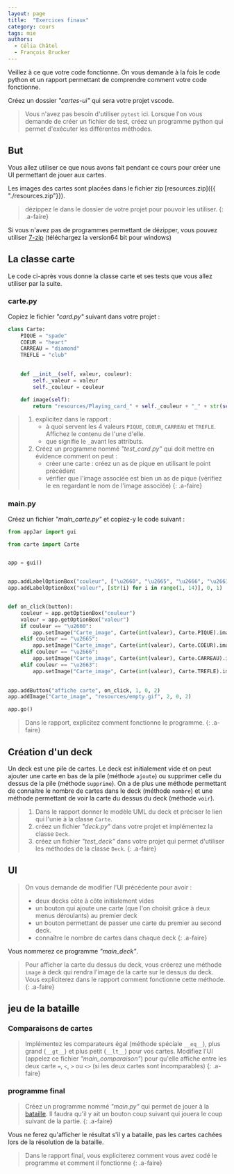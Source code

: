 ```yaml
---
layout: page
title:  "Exercices finaux"
category: cours
tags: mie
authors: 
  - Célia Châtel
  - François Brucker
---
```



Veillez à ce que votre code fonctionne. On vous demande à la fois le code python et un rapport permettant de comprendre comment votre code fonctionne.

Créez un dossier *"cartes-ui"* qui sera votre projet vscode.

> Vous n'avez pas besoin d'utiliser `pytest` ici. Lorsque l'on vous demande de créer un fichier de test, créez un programme python qui permet d'exécuter les différentes méthodes.

## But

Vous allez utiliser ce que nous avons fait pendant ce cours pour créer une UI permettant de jouer aux cartes.

Les images des cartes sont placées dans le fichier zip [resources.zip]({{ "./resources.zip"}}).

> dézippez le dans le dossier de votre projet pour pouvoir les utiliser.
{: .a-faire}

Si vous n'avez pas de programmes permettant de dézipper, vous pouvez utiliser [7-zip](https://www.7-zip.org/download.html) (téléchargez la version64 bit pour windows)

## La classe carte

Le code ci-après vous donne la classe carte et ses tests que vous allez utiliser par la suite.

### carte.py

Copiez le fichier *"card.py"* suivant dans votre projet :

```python
class Carte:
    PIQUE = "spade"
    COEUR = "heart"
    CARREAU = "diamond"
    TREFLE = "club"
    

    def __init__(self, valeur, couleur):
        self._valeur = valeur
        self._couleur = couleur

    def image(self):
        return "resources/Playing_card_" + self._couleur + "_" + str(self._valeur) + ".gif"
```

> 1. explicitez dans le rapport :
>    * à quoi servent les 4 valeurs `PIQUE`, `COEUR`, `CARREAU` et `TREFLE`. Affichez le contenu de l'une d'elle.
>    * que signifie le `_`avant les attributs.
> 2. Créez un programme nommé *"test_card.py"* qui doit mettre en évidence comment on peut :
>    * créer une carte : créez un as de pique en utilisant le point précédent
>    * vérifier que l'image associée est bien un as de pique (vérifiez le en regardant le nom de l'image associée)
{: .a-faire}

### main.py

Créez un fichier *"main_carte.py"* et copiez-y le code suivant :

```python
from appJar import gui

from carte import Carte


app = gui()


app.addLabelOptionBox("couleur", ["\u2660", "\u2665", "\u2666", "\u2663"], 0, 0)
app.addLabelOptionBox("valeur", [str(i) for i in range(1, 14)], 0, 1)


def on_click(button):
    couleur = app.getOptionBox("couleur")
    valeur = app.getOptionBox("valeur")
    if couleur == "\u2660":
        app.setImage("Carte_image", Carte(int(valeur), Carte.PIQUE).image())
    elif couleur == "\u2665":
        app.setImage("Carte_image", Carte(int(valeur), Carte.COEUR).image())
    elif couleur == "\u2666":
        app.setImage("Carte_image", Carte(int(valeur), Carte.CARREAU).image())
    elif couleur == "\u2663":
        app.setImage("Carte_image", Carte(int(valeur), Carte.TREFLE).image())
    

app.addButton("affiche carte", on_click, 1, 0, 2)
app.addImage("Carte_image", "resources/empty.gif", 2, 0, 2)

app.go()
```

> Dans le rapport, explicitez comment fonctionne le programme.
{: .a-faire}

## Création d'un deck

Un deck est une pile de cartes. Le deck est initialement vide et on peut ajouter une carte en bas de la pile (méthode `ajoute`) ou supprimer celle du dessus de la pile (méthode `supprime`). On a de plus une méthode permettant de connaitre le nombre de cartes dans le deck (méthode `nombre`) et une méthode permettant de voir la carte du dessus du deck (méthode `voir`).

> 1. Dans le rapport donner le modèle UML du deck et préciser le lien qui l'unie à la classe `Carte`.
> 2. créez un fichier *"deck.py"* dans votre projet et implémentez la classe `Deck`.
> 3. créez un fichier *"test_deck"* dans votre projet qui permet d'utiliser les méthodes de la classe `Deck`.
{: .a-faire}

## UI

>On vous demande de modifier l'UI précédente pour avoir :
>
> * deux decks côte à côte initialement vides
> * un bouton qui ajoute une carte (que l'on choisit grâce à deux menus   déroulants) au premier deck
> * un bouton permettant de passer une carte du premier au second deck.
> * connaître le nombre de cartes dans chaque deck
{: .a-faire}

Vous nommerez ce programme *"main_deck"*.

> Pour afficher la carte du dessus du deck, vous créerez une méthode `image` à deck qui rendra l'image de la carte sur le dessus du deck. Vous expliciterez dans le rapport comment fonctionne cette méthode.
{: .a-faire}

## jeu de la bataille

### Comparaisons de cartes

> Implémentez les comparateurs égal (méthode spéciale `__eq__`), plus grand (`__gt__`) et plus petit (`__lt__`) pour vos cartes.
> Modifiez l'UI (appelez ce fichier *"main_comparaison"*) pour qu'elle affiche entre les deux carte `=`, `<`, `>` ou `<>` (si les deux cartes sont incomparables)
{: .a-faire}

### programme final

> Créez un programme nommé *"main.py"* qui permet de jouer à la [bataille](https://fr.wikipedia.org/wiki/Bataille_(jeu)#R%C3%A8gle_actuelle). Il faudra qu'il y ait un bouton coup suivant qui jouera le coup suivant de la partie.
{: .a-faire}

Vous ne ferez qu'afficher le résultat s'il y a bataille, pas les cartes cachées lors de la résolution de la bataille.

> Dans le rapport final, vous expliciterez comment vous avez codé le programme et comment il fonctionne
{: .a-faire}
